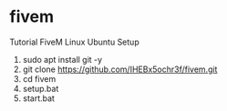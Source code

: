 # fivem
Tutorial FiveM Linux Ubuntu Setup


1. sudo apt install git -y
2. git clone https://github.com/IHEBx5ochr3f/fivem.git
3. cd fivem
5. setup.bat
4. start.bat
